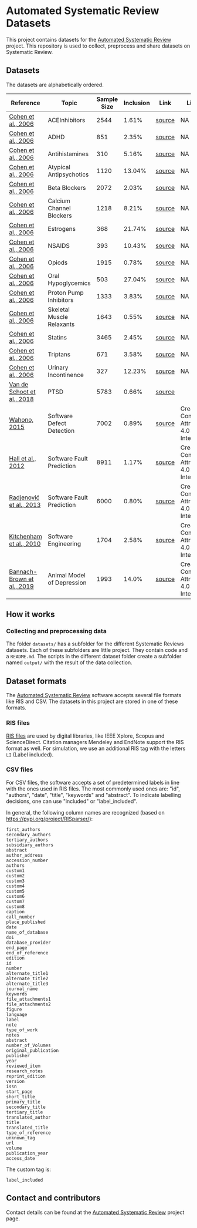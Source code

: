 # Automated Systematic Review Datasets

This project contains datasets for the [Automated Systematic
Review](https://github.com/msdslab/automated-systematic-review) project. This
repository is used to collect, preprocess and share datasets on Systematic
Review.

## Datasets

The datasets are alphabetically ordered. 

| Reference                  | Topic            | Sample Size | Inclusion | Link  |  License | 
|----------------------------|------------------|-------------|-----------|-------|----------|
|[Cohen et al., 2006](https://www.ncbi.nlm.nih.gov/pmc/articles/PMC1447545/)|  ACEInhibitors | 2544  | 1.61% | [source](https://dmice.ohsu.edu/cohenaa/systematic-drug-class-review-data.html) | NA |
|[Cohen et al., 2006](https://www.ncbi.nlm.nih.gov/pmc/articles/PMC1447545/)| ADHD | 851  | 2.35% | [source](https://dmice.ohsu.edu/cohenaa/systematic-drug-class-review-data.html) | NA |
|[Cohen et al., 2006](https://www.ncbi.nlm.nih.gov/pmc/articles/PMC1447545/)| Antihistamines  |  310 | 5.16% | [source](https://dmice.ohsu.edu/cohenaa/systematic-drug-class-review-data.html) |NA  |
|[Cohen et al., 2006](https://www.ncbi.nlm.nih.gov/pmc/articles/PMC1447545/)| Atypical Antipsychotics  | 1120  | 13.04% | [source](https://dmice.ohsu.edu/cohenaa/systematic-drug-class-review-data.html) | NA |
|[Cohen et al., 2006](https://www.ncbi.nlm.nih.gov/pmc/articles/PMC1447545/)| Beta Blockers  |  2072 | 2.03% | [source](https://dmice.ohsu.edu/cohenaa/systematic-drug-class-review-data.html) |NA  |
|[Cohen et al., 2006](https://www.ncbi.nlm.nih.gov/pmc/articles/PMC1447545/)| Calcium Channel Blockers  | 1218  | 8.21% | [source](https://dmice.ohsu.edu/cohenaa/systematic-drug-class-review-data.html) |NA  |
|[Cohen et al., 2006](https://www.ncbi.nlm.nih.gov/pmc/articles/PMC1447545/)| Estrogens  | 368  |21.74%  | [source](https://dmice.ohsu.edu/cohenaa/systematic-drug-class-review-data.html) | NA |
|[Cohen et al., 2006](https://www.ncbi.nlm.nih.gov/pmc/articles/PMC1447545/)| NSAIDS  | 393  |10.43%  | [source](https://dmice.ohsu.edu/cohenaa/systematic-drug-class-review-data.html) |NA  |
|[Cohen et al., 2006](https://www.ncbi.nlm.nih.gov/pmc/articles/PMC1447545/)| Opiods  |1915   |0.78%  | [source](https://dmice.ohsu.edu/cohenaa/systematic-drug-class-review-data.html) |NA  |
|[Cohen et al., 2006](https://www.ncbi.nlm.nih.gov/pmc/articles/PMC1447545/)|Oral Hypoglycemics   | 503  |27.04%  | [source](https://dmice.ohsu.edu/cohenaa/systematic-drug-class-review-data.html) | NA |
|[Cohen et al., 2006](https://www.ncbi.nlm.nih.gov/pmc/articles/PMC1447545/)|Proton Pump Inhibitors   | 1333  |3.83%  | [source](https://dmice.ohsu.edu/cohenaa/systematic-drug-class-review-data.html) | NA |
|[Cohen et al., 2006](https://www.ncbi.nlm.nih.gov/pmc/articles/PMC1447545/)|Skeletal Muscle Relaxants   | 1643  |0.55%  | [source](https://dmice.ohsu.edu/cohenaa/systematic-drug-class-review-data.html) | NA |
|[Cohen et al., 2006](https://www.ncbi.nlm.nih.gov/pmc/articles/PMC1447545/)|Statins   | 3465  |2.45% | [source](https://dmice.ohsu.edu/cohenaa/systematic-drug-class-review-data.html) | NA |
|[Cohen et al., 2006](https://www.ncbi.nlm.nih.gov/pmc/articles/PMC1447545/)|Triptans   | 671  |3.58%  | [source](https://dmice.ohsu.edu/cohenaa/systematic-drug-class-review-data.html) | NA |
|[Cohen et al., 2006](https://www.ncbi.nlm.nih.gov/pmc/articles/PMC1447545/)|Urinary Incontinence   | 327  |12.23% | [source](https://dmice.ohsu.edu/cohenaa/systematic-drug-class-review-data.html) | NA |
|[Van de Schoot et al., 2018](https://doi.org/10.1080/00273171.2017.1412293) | PTSD  | 5783  | 0.66%  | [source](https://osf.io/h5k2q/) |  |
|[Wahono, 2015](http://journal.ilmukomputer.org/index.php/jse/article/view/47) | Software Defect Detection  | 7002  | 0.89%  | [source](https://zenodo.org/record/1162952#.XIVBE_ZFyVR) | Creative Commons Attribution 4.0 International |
|[Hall et al., 2012](https://ieeexplore.ieee.org/document/6035727) | Software Fault Prediction  | 8911  | 1.17%  | [source](https://zenodo.org/record/1162952#.XIVBE_ZFyVR) | Creative Commons Attribution 4.0 International |
|[Radjenović et al., 2013](https://www.sciencedirect.com/science/article/abs/pii/S0950584913000426) | Software Fault Prediction  | 6000  | 0.80%  | [source](https://zenodo.org/record/1162952#.XIVBE_ZFyVR) | Creative Commons Attribution 4.0 International |
|[Kitchenham et al., 2010](https://www.sciencedirect.com/science/article/abs/pii/S0950584910000467) | Software Engineering  | 1704  | 2.58%  | [source](https://zenodo.org/record/1162952#.XIVBE_ZFyVR) | Creative Commons Attribution 4.0 International |
|[Bannach-Brown et al., 2019](https://systematicreviewsjournal.biomedcentral.com/articles/10.1186/s13643-019-0942-7#Comments) | Animal Model of Depression | 1993 | 14.0% | [source](https://zenodo.org/record/151190#.XQPGhYj7TD7) | Creative Commons Attribution 4.0 International |

## How it works

### Collecting and preprocessing data

The folder `datasets/` has a subfolder for the different Systematic Reviews
datasets. Each of these subfolders are little project. They contain code and a
`README.md`. The scripts in the different dataset folder create a subfolder
named `output/` with the result of the data collection.

## Dataset formats

The [Automated Systematic Review](https://github.com/msdslab/automated-systematic-review) software accepts several file formats like RIS and CSV. The
datasets in this project are stored in one of these formats.

### RIS files

[RIS files](https://en.wikipedia.org/wiki/RIS_(file_format)) are used by
digital libraries, like IEEE Xplore, Scopus and ScienceDirect. Citation
managers Mendeley and EndNote support the RIS format as well. For simulation,
we use an additional RIS tag with the letters `LI` (Label included).

### CSV files 

For CSV files, the software accepts a set of predetermined labels in line with
the ones used in RIS files. The most commonly used ones are: "id", "authors", "date", "title", "keywords" and "abstract". To indicate labelling decisions, one can use "included" or "label_included". 

In general, the following column names are recognized (based on https://pypi.org/project/RISparser/):

```
first_authors
secondary_authors
tertiary_authors
subsidiary_authors
abstract
author_address
accession_number
authors
custom1
custom2
custom3
custom4
custom5
custom6
custom7
custom8
caption
call_number
place_published
date
name_of_database
doi
database_provider
end_page
end_of_reference
edition
id
number
alternate_title1
alternate_title2
alternate_title3
journal_name
keywords
file_attachments1
file_attachments2
figure
language
label
note
type_of_work
notes
abstract
number_of_Volumes
original_publication
publisher
year
reviewed_item
research_notes
reprint_edition
version
issn
start_page
short_title
primary_title
secondary_title
tertiary_title
translated_author
title
translated_title
type_of_reference
unknown_tag
url
volume
publication_year
access_date
```

The custom tag is:

```
label_included
```

## Contact and contributors

Contact details can be found at the [Automated Systematic Review](https://github.com/msdslab/automated-systematic-review#contact-and-contributors) 
project page. 
